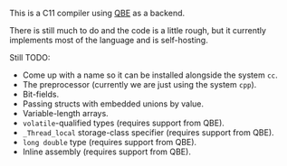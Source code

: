 This is a C11 compiler using [QBE] as a backend.

There is still much to do and the code is a little rough, but it currently
implements most of the language and is self-hosting.

Still TODO:
- Come up with a name so it can be installed alongside the system `cc`.
- The preprocessor (currently we are just using the system `cpp`).
- Bit-fields.
- Passing structs with embedded unions by value.
- Variable-length arrays.
- `volatile`-qualified types (requires support from QBE).
- `_Thread_local` storage-class specifier (requires support from QBE).
- `long double` type (requires support from QBE).
- Inline assembly (requires support from QBE).

[QBE]: https://c9x.me/compile/
